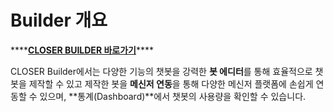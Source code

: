# Builder 개요

\*\*\*\*[**CLOSER BUILDER 바로가기**](https://builder.closer.ai)\*\*\*\*

CLOSER Builder에서는 다양한 기능의 챗봇을 강력한 **봇 에디터**를 통해 효율적으로 챗봇을 제작할 수 있고 제작한 봇을 **메신저 연동**을 통해 다양한 메신저 플랫폼에 손쉽게 연동할 수 있으며, **통계\(Dashboard\)**에서 챗봇의 사용량을 확인할 수 있습니다.



